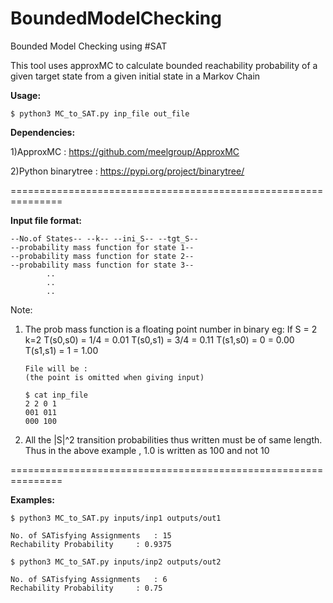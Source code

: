 # BoundedModelChecking
Bounded Model Checking using #SAT


This tool uses approxMC to calculate bounded reachability probability of a given target state from a given initial state in a Markov Chain

__Usage:__

```
$ python3 MC_to_SAT.py inp_file out_file
```

__Dependencies:__

1)ApproxMC 			:	https://github.com/meelgroup/ApproxMC

2)Python binarytree	:	https://pypi.org/project/binarytree/

===============================================================

__Input file format:__

	--No.of States-- --k-- --ini_S-- --tgt_S--
	--probability mass function for state 1--
	--probability mass function for state 2--
	--probability mass function for state 3--
			..
			..
			..
	

Note:		

1)  The prob mass function is a floating point number in binary
	eg: 
		If 	S = 2 k=2 
			T(s0,s0) = 1/4	= 0.01 
			T(s0,s1) = 3/4	= 0.11
			T(s1,s0) = 0	= 0.00 
			T(s1,s1) = 1	= 1.00

		File will be :
		(the point is omitted when giving input)
		
		$ cat inp_file
		2 2 0 1
		001 011
		000 100


2)  All the |S|^2 transition probabilities thus written must be of same length.	Thus in the above example , 1.0 is written as 100 and not 10

===============================================================

__Examples:__

```
$ python3 MC_to_SAT.py inputs/inp1 outputs/out1 

No. of SATisfying Assignments	: 15
Rechability Probability		: 0.9375

$ python3 MC_to_SAT.py inputs/inp2 outputs/out2 

No. of SATisfying Assignments	: 6
Rechability Probability		: 0.75

```
